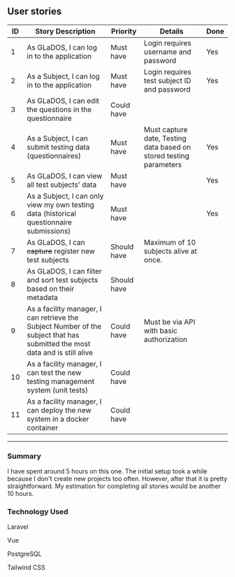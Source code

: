 ## User stories  
| ID | Story Description                                                                                                             | Priority    | Details                                                                 | Done  |  
|----|-------------------------------------------------------------------------------------------------------------------------------|-------------|-------------------------------------------------------------------------|--|  
| 1  | As GLaDOS, I can log in to the application                                                                                    | Must have   | Login requires username and password                                    | Yes |  
| 2  | As a Subject, I can log in to the application                                                                                 | Must have   | Login requires test subject ID and password                             | Yes |  
| 3  | As GLaDOS, I can edit the questions in the questionnaire                                                                      | Could have  |                                                                         |  |  
| 4  | As a Subject, I can submit testing data (questionnaires)                                                                      | Must have   | Must capture date,      Testing data based on stored testing parameters | Yes |  
| 5  | As GLaDOS, I can view all test subjects' data                                                                                 | Must have   |                                                                         | Yes |  
| 6  | As a Subject, I can only view my own testing data (historical   questionnaire submissions)                                    | Must have   |                                                                         | Yes |  
| 7  | As GLaDOS, I can ~~capture~~ register new test subjects                                                                       | Should have | Maximum of 10 subjects alive at once.                                   |  |  
| 8  | As GLaDOS, I can filter and sort test subjects based on their metadata                                                        | Should have |                                                                         |  |  
| 9  | As a facility manager, I can retrieve the Subject Number of the subject   that has submitted the most data and is still alive | Could have  | Must be via API with basic authorization                                |  |  
| 10 | As a facility manager, I can test the new testing management system (unit   tests)                                            | Could have  |                                                                         |  |  
| 11 | As a facility manager, I can deploy the new system in a docker container                                                      | Could have  |         


---
### Summary
I have spent around 5 hours on this one. The initial setup took a while because I don't create new projects too often. However, after that it is pretty straightforward. My estimation for completing all stories would be another 10 hours.

### Technology Used
Laravel

Vue

PostgreSQL

Tailwind CSS
